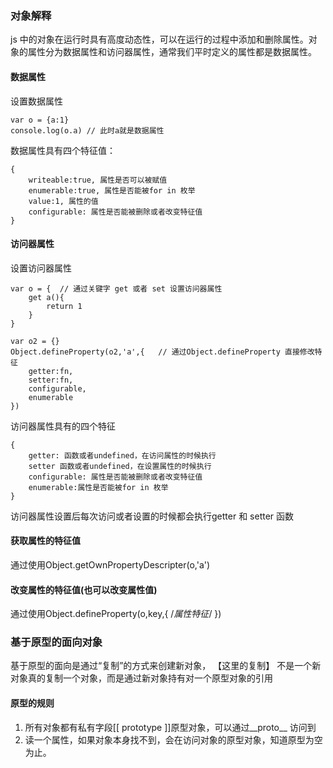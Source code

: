 ### 对象解释
js 中的对象在运行时具有高度动态性，可以在运行的过程中添加和删除属性。对象的属性分为数据属性和访问器属性，通常我们平时定义的属性都是数据属性。
#### 数据属性
设置数据属性
```
var o = {a:1}
console.log(o.a) // 此时a就是数据属性
```
数据属性具有四个特征值：
```
{
    writeable:true, 属性是否可以被赋值
    enumerable:true, 属性是否能被for in 枚举
    value:1, 属性的值
    configurable: 属性是否能被删除或者改变特征值
}

```
#### 访问器属性
设置访问器属性
```
var o = {  // 通过关键字 get 或者 set 设置访问器属性
    get a(){
        return 1
    }
}

var o2 = {}
Object.defineProperty(o2,'a',{   // 通过Object.defineProperty 直接修改特征
    getter:fn,
    setter:fn,
    configurable,
    enumerable
})
```
访问器属性具有的四个特征
```
{
    getter: 函数或者undefined，在访问属性的时候执行
    setter 函数或者undefined，在设置属性的时候执行
    configurable: 属性是否能被删除或者改变特征值
    enumerable:属性是否能被for in 枚举
}
```

访问器属性设置后每次访问或者设置的时候都会执行getter 和 setter 函数
#### 获取属性的特征值
通过使用Object.getOwnPropertyDescripter(o,'a') 

#### 改变属性的特征值(也可以改变属性值)
通过使用Object.defineProperty(o,key,{
    /*属性特征*/
})

### 基于原型的面向对象
基于原型的面向是通过“复制”的方式来创建新对象， 【这里的复制】 不是一个新对象真的复制一个对象，而是通过新对象持有对一个原型对象的引用 
#### 原型的规则
1. 所有对象都有私有字段[[ prototype ]]原型对象，可以通过__proto__ 访问到
2. 读一个属性，如果对象本身找不到，会在访问对象的原型对象，知道原型为空为止。